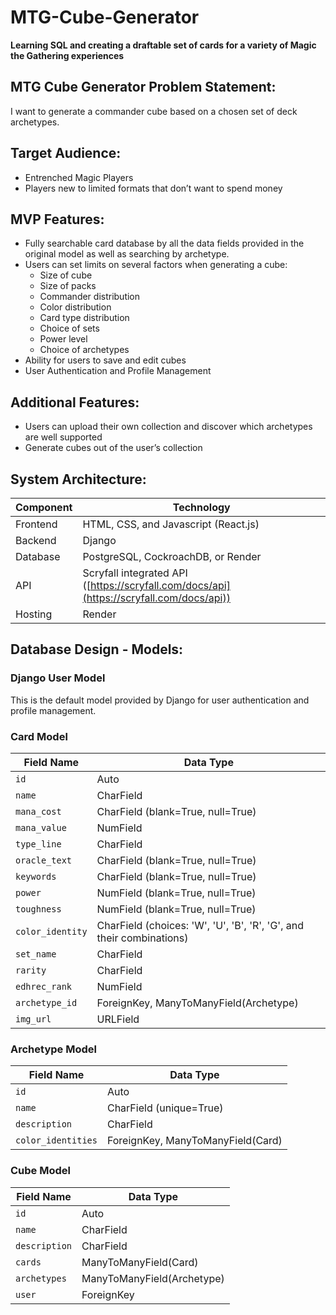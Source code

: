 # MTG-Cube-Generator

**Learning SQL and creating a draftable set of cards for a variety of Magic the Gathering experiences**

## MTG Cube Generator Problem Statement:

I want to generate a commander cube based on a chosen set of deck archetypes.

## Target Audience:

- Entrenched Magic Players
- Players new to limited formats that don’t want to spend money

## MVP Features:

- Fully searchable card database by all the data fields provided in the original model as well as searching by archetype.
- Users can set limits on several factors when generating a cube:
  - Size of cube
  - Size of packs
  - Commander distribution
  - Color distribution
  - Card type distribution
  - Choice of sets
  - Power level
  - Choice of archetypes
- Ability for users to save and edit cubes
- User Authentication and Profile Management

## Additional Features:

- Users can upload their own collection and discover which archetypes are well supported
- Generate cubes out of the user’s collection

## System Architecture:

| Component  | Technology                                                                 |
|------------|-----------------------------------------------------------------------------|
| Frontend   | HTML, CSS, and Javascript (React.js)                                        |
| Backend    | Django                                                                      |
| Database   | PostgreSQL, CockroachDB, or Render                                          |
| API        | Scryfall integrated API ([https://scryfall.com/docs/api](https://scryfall.com/docs/api)) |
| Hosting    | Render                                                                      |

## Database Design - Models:

### Django User Model

This is the default model provided by Django for user authentication and profile management.

### Card Model

| Field Name       | Data Type                                     |
|------------------|-----------------------------------------------|
| `id`             | Auto                                          |
| `name`           | CharField                                     |
| `mana_cost`      | CharField (blank=True, null=True)             |
| `mana_value`     | NumField                                      |
| `type_line`      | CharField                                     |
| `oracle_text`    | CharField (blank=True, null=True)             |
| `keywords`       | CharField (blank=True, null=True)             |
| `power`          | NumField (blank=True, null=True)              |
| `toughness`      | NumField (blank=True, null=True)              |
| `color_identity` | CharField (choices: 'W', 'U', 'B', 'R', 'G', and their combinations) |
| `set_name`       | CharField                                     |
| `rarity`         | CharField                                     |
| `edhrec_rank`    | NumField                                      |
| `archetype_id`   | ForeignKey, ManyToManyField(Archetype)        |
| `img_url`        | URLField                                      |

### Archetype Model

| Field Name       | Data Type                         |
|------------------|-----------------------------------|
| `id`             | Auto                              |
| `name`           | CharField (unique=True)           |
| `description`    | CharField                         |
| `color_identities` | ForeignKey, ManyToManyField(Card) |

### Cube Model

| Field Name       | Data Type                               |
|------------------|-----------------------------------------|
| `id`             | Auto                                    |
| `name`           | CharField                               |
| `description`    | CharField                               |
| `cards`          | ManyToManyField(Card)                   |
| `archetypes`     | ManyToManyField(Archetype)              |
| `user`           | ForeignKey                              |
